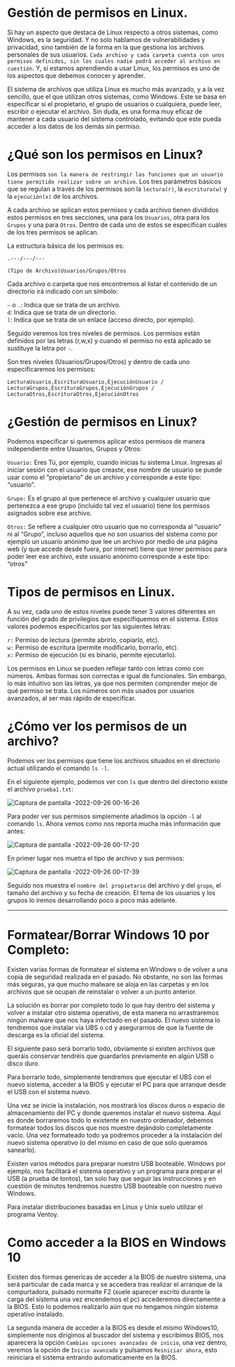 # Gestión de permisos en Linux.

Si hay un aspecto que destaca de Linux respecto a otros sistemas, como Windows, es la seguridad. Y no solo hablamos de vulnerabilidades
y privacidad, sino también de la forma en la que gestiona los archivos personales de sus usuarios. ``Cada archivo y cada carpeta cuenta
con unos permisos definidos, sin los cuales nadie podrá acceder al archivo en cuestión``. Y, si estamos aprendiendo a usar Linux, los 
permisos es uno de los aspectos que debemos conocer y aprender.

El sistema de archivos que utiliza Linux es mucho más avanzado, y a la vez sencillo, que el que utilizan otros sistemas, como Windows. Este se 
basa en especificar si el propietario, el grupo de usuarios o cualquiera, puede leer, escribir o ejecutar el archivo. Sin duda, es una forma muy 
eficaz de mantener a cada usuario del sistema controlado, evitando que este pueda acceder a los datos de los demás sin permiso.

# ¿Qué son los permisos en Linux?

Los permisos ``son la manera de restringir las funciones que un usuario tiene permitido realizar sobre un archivo``.
Los tres parámetros básicos que se regulan a través de los permisos son la ``lectura(r)``, la ``escritura(w)`` y la ``ejecución(x)`` de los archivos.

A cada archivo se aplican estos permisos y cada archivo tienen divididos estos permisos en tres secciones, una para los ``Usuarios``, otra para los
``Grupos`` y una para ``Otros``. Dentro de cada uno de estos se especifican cuáles de los tres permisos se aplican.

La estructura básica de los permisos es:

    .---/---/---
    
    (Tipo de Archivo)Usuarios/Grupos/Otros
    
 Cada archivo o carpeta que nos encontremos al listar el contenido de un directorio irá indicado con un símbolo:

``–`` o ``.``: Indica que se trata de un archivo.  
``d``: Indica que se trata de un directorio.  
``l``: Indica que se trata de un enlace (acceso directo, por ejemplo).  

Seguido veremos los tres niveles de permisos. Los permisos están definidos por las letras (r,w,x) y cuando el permiso no está aplicado se sustituye la
letra por ``-``.  
   
   
Son tres niveles (Usuarios/Grupos/Otros) y dentro de cada uno especificaremos los permisos:

    LecturaUsuario,EscrituraUsuario,EjecuciónUsuario / LecturaGrupos,EscrituraGrupos,EjecuciónGrupos / LecturaOtros,EscrituraOtros,EjecuciónOtros  


# ¿Gestión de permisos en Linux?

Podemos especificar si queremos aplicar estos permisos de manera independiente entre Usuarios, Grupos y Otros: 

``Usuario:`` Eres Tú, por ejemplo, cuando inicias tu sistema Linux. Ingresas al iniciar sesión con el usuario que creaste, ese nombre de usuario se
puede usar como el “propietario” de un archivo y corresponde a este tipo: “usuario”.

``Grupo:`` Es el grupo al que pertenece el archivo y cualquier usuario que pertenezca a ese grupo (incluido tal vez el usuario) tiene los permisos
asignados sobre ese archivo.

``Otros:`` Se refiere a cualquier otro usuario que no corresponda al “usuario” ni al “Grupo”, incluso aquellos que no son usuarios del sistema
como por ejemplo un usuario anónimo que lee un archivo por medio de una página web (y que accede desde fuera, por internet) tiene que tener
permisos para poder leer ese archivo, este usuario anónimo corresponde a este tipo: “otros”

# Tipos de permisos en Linux.

 A su vez, cada uno de estos niveles puede tener 3 valores diferentes en función del grado de privilegios que especifiquemos en el sistema. Estos
 valores podemos especificarlos por las siguientes letras:

``r:`` Permiso de lectura (permite abrirlo, copiarlo, etc).  
``w:`` Permiso de escritura (permite modificarlo, borrarlo, etc).  
``x:`` Permiso de ejecución (si es binario, permite ejecutarlo).   

Los permisos en Linux se pueden reflejar tanto con letras como con números. Ambas formas son correctas e igual de funcionales. Sin embargo, lo más
intuitivo son las letras, ya que nos permiten comprender mejor de qué permiso se trata. Los números son más usados por usuarios avanzados, al ser
más rápido de especificar.

# ¿Cómo ver los permisos de un archivo?

Podemos ver los permisos que tiene los archivos situados en el directorio actual utilizando el comando ``ls -l``.

En el siguiente ejemplo, podemos ver con ``ls`` que dentro del directorio existe el archivo ``prueba1.txt``:

![Captura de pantalla -2022-09-26 00-16-26](https://user-images.githubusercontent.com/103068924/192168621-e73775d2-4c6a-4f63-b952-1562f0eba30b.png)

Para poder ver sus permisos simplemente añadimos la opción ``-l`` al comando ``ls``. Ahora vemos como nos reporta mucha
más información que antes:

![Captura de pantalla -2022-09-26 00-17-20](https://user-images.githubusercontent.com/103068924/192168403-7dd48e02-e6a2-4e11-b47c-a56f12dd06ba.png)

En primer lugar nos muetra el tipo de archivo y sus permisos:

![Captura de pantalla -2022-09-26 00-17-39](https://user-images.githubusercontent.com/103068924/192168531-14e37480-b619-4f8e-b012-4cd8d6c55557.png)

Seguido nos muestra el ``nombre del propietario`` del archivo y del ``grupo``, el tamaño del archivo y su fecha
de creación. El tema de los usuarios y los grupos lo iremos desarrollando poco a poco más adelante.












---


# Formatear/Borrar Windows 10 por Completo:

Existen varias formas de formatear el sistema en Windows o de volver a una copia de seguridad realizada en el pasado. No obstante, no 
son las formas más seguras, ya que mucho malware se aloja en las carpetas y en los archivos que se ocupan de reinstalar o volver a un 
punto anterior.

La solución es borrar por completo todo lo que hay dentro del sistema y volver a instalar otro sistema operativo, de esta manera no arrastraremos 
ningún malware que nos haya infectado en el pasado. El nuevo sistema lo tendremos que instalar vía UBS o cd y asegurarnos de que la fuente
de descarga es la oficial del sistema.

El siguiente paso será borrarlo todo, obviamente si existen archivos que queráis conservar tendréis que guardarlos previamente 
en algún USB o disco duro. 

Para borrarlo todo, simplemente tendremos que ejecutar el UBS con el nuevo sistema, acceder a la BIOS y ejecutar el PC 
para que arranque desde el USB con el sistema nuevo.

Una vez se inicie la instalación, nos mostrará los discos duros o espacio de almacenamiento del PC y donde queremos instalar el nuevo 
sistema. Aquí es donde borraremos todo lo existente en nuestro ordenador, debemos formatear todos los discos que nos muestre dejándolo
completamente vacío. Una vez formateado todo ya podremos proceder a la instalación del nuevo sistema operativo (o del mismo en caso de
que solo queramos sanearlo).

Existen varios métodos para preparar nuestro USB booteable. Windows por ejemplo, nos facilitará el sistema operativo y un programa para
preparar el USB (a prueba de tontos), tan solo hay que seguir las instrucciones y en cuestión de minutos tendremos nuestro USB booteable
con nuestro nuevo Windows.

Para instalar distribuciones basadas en Linux y Unix suelo utilizar el programa Ventoy.


# Como acceder a la BIOS en Windows 10

Existen dos formas genericas de acceder a la BIOS de nuestro sistema, una será particular de cada marca y se accedera tras realizar el arranque
de la compurtadora, pulsado normalte F2 (suele aparecer escrito durante la carga del sistema una vez encendemos el pc) accederemos directamente
a la BIOS. Esto lo podemos realizarlo aún que no tengamos ningún sistema operativo instalado.

La segunda manera de acceder a la BIOS es desde el mismo Windows10, simplemente nos dirigimos al buscador del sistema y escribimos BIOS, nos 
aparecera la opción ``Cambias opciones avanzadas de inicio``, una vez dentro, veremos la opción de ``Inicio avanzado`` y pulsamos ``Reiniciar ahora``,
esto reiniciara el sistema entrando automaticamente en la BIOS.











